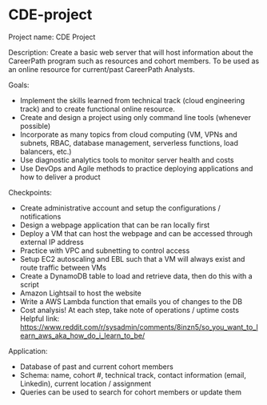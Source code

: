 # CDE-project
Project name: CDE Project

Description: Create a basic web server that will host information about the CareerPath program such as resources and cohort members. To be used as an online resource for current/past CareerPath Analysts.

Goals: 
- Implement the skills learned from technical track (cloud engineering track) and to create functional online resource.
- Create and design a project using only command line tools (whenever possible)
- Incorporate as many topics from cloud computing (VM, VPNs and subnets, RBAC, database management, serverless functions, load balancers, etc.)
- Use diagnostic analytics tools to monitor server health and costs
- Use DevOps and Agile methods to practice deploying applications and how to deliver a product

Checkpoints:
- Create administrative account and setup the configurations / notifications
- Design a webpage application that can be ran locally first
- Deploy a VM that can host the webpage and can be accessed through external IP address
- Practice with VPC and subnetting to control access
- Setup EC2 autoscaling and EBL such that a VM will always exist and route traffic between VMs
- Create a DynamoDB table to load and retrieve data, then do this with a script
- Amazon Lightsail to host the website
- Write a AWS Lambda function that emails you of changes to the DB
- Cost analysis! At each step, take note of operations / uptime costs
Helpful link: https://www.reddit.com/r/sysadmin/comments/8inzn5/so_you_want_to_learn_aws_aka_how_do_i_learn_to_be/

Application:
- Database of past and current cohort members
- Schema: name, cohort #, technical track, contact information (email, Linkedin), current location / assignment
- Queries can be used to search for cohort members or update them

